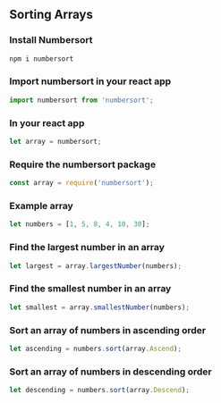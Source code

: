 ## Sorting Arrays

### Install Numbersort

```bash
npm i numbersort
```

### Import numbersort in your react app

```js
import numbersort from 'numbersort';
```

### In your react app

```js
let array = numbersort;
```

### Require the numbersort package

```js
const array = require('numbersort');
```
### Example array

```js
let numbers = [1, 5, 8, 4, 10, 30];
```

### Find the largest number in an array

```js
let largest = array.largestNumber(numbers);
```

### Find the smallest number in an array

```js
let smallest = array.smallestNumber(numbers);
```

### Sort an array of numbers in ascending order

```js
let ascending = numbers.sort(array.Ascend);
```

### Sort an array of numbers in descending order

```js
let descending = numbers.sort(array.Descend);
```
